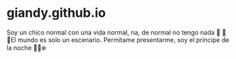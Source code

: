 # giandy.github.io
Soy un chico normal con una vida normal, na, de normal no tengo nada 🤣 
🌙🪽El mundo es solo un escenario. Permítame presentarme, soy el príncipe de la noche 🤴🏻❄️
